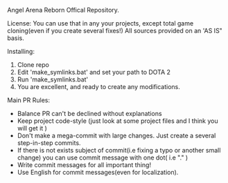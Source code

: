 ﻿Angel Arena Reborn Offical Repository.

License:
You can use that in any your projects, except total game cloning(even if you create several fixes!)
All sources provided on an 'AS IS" basis. 

Installing:
1. Clone repo
2. Edit 'make_symlinks.bat' and set your path to DOTA 2
3. Run 'make_symlinks.bat' 
4. You are excellent, and ready to create any modifications.

Main PR Rules:
 - Balance PR can't be declined without explanations
 - Keep project code-style (just look at some project files and I think you will get it )
 - Don't make a mega-commit with large changes. Just create a several step-in-step commits.
 - If there is not exists subject of commit(i.e fixing a typo or another small change) you can use commit message with one dot( i.e "." )
 - Write commit messages for all important thing!
 - Use English for commit messages(even for localization).
 
 